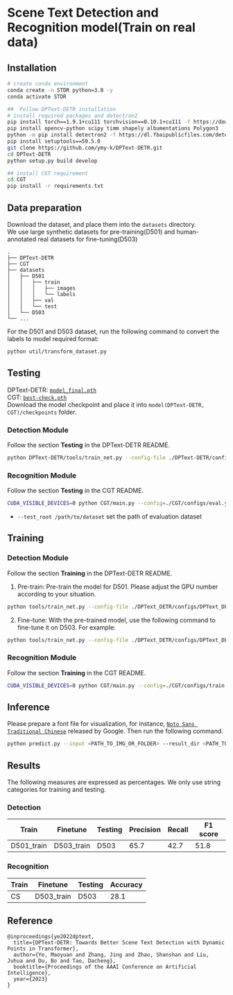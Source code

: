# Scene Text Detection and Recognition model(Train on real data)

## Installation
``` bash
# create conda environment
conda create -n STDR python=3.8 -y
conda activate STDR

##  Follow DPText-DETR installation
# install required packages and detectron2 
pip install torch==1.9.1+cu111 torchvision==0.10.1+cu111 -f https://download.pytorch.org/whl/torch_stable.html
pip install opencv-python scipy timm shapely albumentations Polygon3
python -m pip install detectron2 -f https://dl.fbaipublicfiles.com/detectron2/wheels/cu111/torch1.9/index.html
pip install setuptools==59.5.0
git clone https://github.com/ymy-k/DPText-DETR.git
cd DPText-DETR
python setup.py build develop

## install CGT requirement
cd CGT
pip install -r requirements.txt

```

## Data preparation
Download the dataset, and place them into the `datasets` directory.  
We use large synthetic datasets for pre-training(D501) and human-annotated real datasets for fine-tuning(D503)
```
.
├── DPText-DETR
├── CGT
├── datasets
│   ├── D501
│   │   ├── train
│   │   │   ├── images
│   │   │   └── labels
│   │   ├── val
│   │   └── test
│   └── D503
└── ...
```

For the D501 and D503 dataset, run the following command to convert the labels to model required format:
```bash
python util/transform_dataset.py
```

## Testing

DPText-DETR: [`model_final.pth`](https://drive.google.com/file/d/1mAIpOZz0zSaU9pboWEBDRNXqEGqnQI__/view?usp=sharing)  
CGT: [`best-check.pth`](https://drive.google.com/file/d/1q5DisfHzaJyQW_kU1yyZLWxjSq2n5OhD/view?usp=sharing)  
Download the model checkpoint and place it into `model(DPText-DETR, CGT)/checkpoints` folder.

### Detection Module
Follow the section **Testing** in the DPText-DETR README.
``` bash
python DPText-DETR/tools/train_net.py --config-file ./DPText-DETR/configs/DPText_DETR/d503/R_50_poly.yaml --eval-only MODEL.WEIGHTS ./DPText-DETR/checkpoints/model_final.pth
```

### Recognition Module
Follow the section **Testing** in the CGT README.
``` bash
CUDA_VISIBLE_DEVICES=0 python CGT/main.py --config=./CGT/configs/eval.yaml --checkpoint ./CGT/checkpoints/best-check.pth --test_root /path/to/dataset --phase test --image_only
``` 
- `--test_root /path/to/dataset` set the path of evaluation dataset

## Training
### Detection Module
Follow the section **Training** in the DPText-DETR README.
1. Pre-train: Pre-train the model for D501. Please adjust the GPU number according to your situation.

``` bash
python tools/train_net.py --config-file ./DPText_DETR/configs/DPText_DETR/Pretrain_d501/R_50_poly.yaml --num-gpus 4
```
2. Fine-tune: With the pre-trained model, use the following command to fine-tune it on D503. For example:

``` bash
python tools/train_net.py --config-file ./DPText_DETR/configs/DPText_DETR/d503/R_50_poly.yaml --num-gpus 4
```

### Recognition Module
Follow the section **Training** in the CGT README.

``` bash    
CUDA_VISIBLE_DEVICES=0 python CGT/main.py --config=./CGT/configs/train.yaml
``` 
## Inference
Please prepare a font file for visualization, for instance, [`Noto Sans Traditional Chinese`](https://fonts.google.com/noto/specimen/Noto+Sans+TC) released by Google. Then run the following command.

``` bash
python predict.py --input <PATH_TO_IMG_OR_FOLDER> --result_dir <PATH_TO_SAVE_RESULT> --detec_model ./DPText-DETR/checkpoints/model_final.pth --recog_model ./CGT/checkpoints/best-check.pth  --font <PATH_TO_FONT_FILE> 
```

## Results
The following measures are expressed as percentages. We only use string categories for training and testing.

### Detection
|    Train    |  Finetune   |  Testing   |  Precision |   Recall   |  F1 score  |
|-------------|-------------|------------|------------|------------|------------|
| D501_train  | D503_train | D503 | 65.7 | 42.7 | 51.8   |

### Recognition
|    Train    |  Finetune   |  Testing   |  Accuracy  |
|-------------|-------------|------------|------------|
| CS  | D503_train | D503 | 28.1   |

## Reference

```
@inproceedings{ye2022dptext,
  title={DPText-DETR: Towards Better Scene Text Detection with Dynamic Points in Transformer},
  author={Ye, Maoyuan and Zhang, Jing and Zhao, Shanshan and Liu, Juhua and Du, Bo and Tao, Dacheng},
  booktitle={Proceedings of the AAAI Conference on Artificial Intelligence},
  year={2023}
}
```
